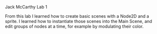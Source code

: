 Jack McCarthy
Lab 1

From this lab I learned how to create basic scenes with a Node2D and a sprite. I learned how to instantiate those scenes into the Main Scene, and edit groups of nodes at a time, for example by modulating their color.
